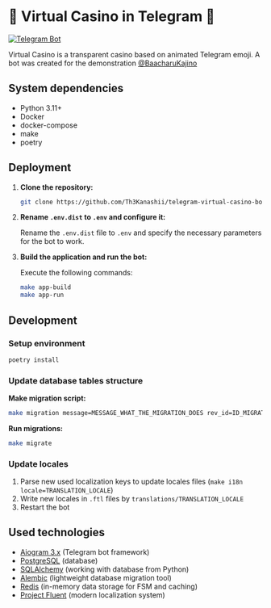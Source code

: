 # 🎰️ Virtual Casino in Telegram 📱

[![Telegram Bot](https://img.shields.io/badge/Telegram-@BaacharuKajino-blue)](https://t.me/BaacharuKajino_bot)

Virtual Casino is a transparent casino based on animated Telegram emoji.
A bot was created for the demonstration [@BaacharuKajino](https://t.me/BaacharuKajino_bot)

## System dependencies

- Python 3.11+
- Docker
- docker-compose
- make
- poetry

## Deployment

1. **Clone the repository:**

    ```bash
    git clone https://github.com/Th3Kanashii/telegram-virtual-casino-bot.git
    ```

2. **Rename `.env.dist` to `.env` and configure it:**

   Rename the `.env.dist` file to `.env` and specify the necessary parameters for the bot to work.

3. **Build the application and run the bot:**

    Execute the following commands:

    ```bash
    make app-build
    make app-run
    ```

## Development

### Setup environment

```bash
poetry install
```

### Update database tables structure

**Make migration script:**

```bash
make migration message=MESSAGE_WHAT_THE_MIGRATION_DOES rev_id=ID_MIGRATION
```

**Run migrations:**

```bash
make migrate
```

### Update locales

1. Parse new used localization keys to update locales files
   (`make i18n locale=TRANSLATION_LOCALE`)
2. Write new locales in `.ftl` files by `translations/TRANSLATION_LOCALE`
3. Restart the bot

## Used technologies

- [Aiogram 3.x](https://github.com/aiogram/aiogram) (Telegram bot framework)
- [PostgreSQL](https://www.postgresql.org/) (database)
- [SQLAlchemy](https://docs.sqlalchemy.org/en/20/) (working with database from Python)
- [Alembic](https://alembic.sqlalchemy.org/en/latest/) (lightweight database migration tool)
- [Redis](https://redis.io/docs/) (in-memory data storage for FSM and caching)
- [Project Fluent](https://projectfluent.org/) (modern localization system)
